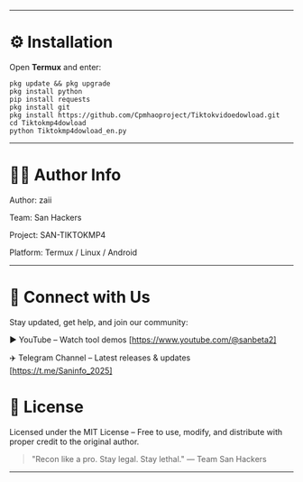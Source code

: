 __________________________________________________
# ⚙️ Installation

Open **Termux** and enter:

```
pkg update && pkg upgrade
pkg install python
pip install requests
pkg install git
pkg install https://github.com/Cpmhaoproject/Tiktokvidoedowload.git
cd Tiktokmp4dowload
python Tiktokmp4dowload_en.py
```
__________________________________________________

# 🧑‍💻 Author Info

Author: zaii

Team: San Hackers

Project: SAN-TIKTOKMP4

Platform: Termux / Linux / Android

__________________________________________________

# 📡 Connect with Us

Stay updated, get help, and join our community:

▶️ YouTube – Watch tool demos [https://www.youtube.com/@sanbeta2]

✈️ Telegram Channel – Latest releases & updates [https://t.me/Saninfo_2025]


# 📜 License

Licensed under the MIT License – Free to use, modify, and distribute with proper credit to the original author.


> "Recon like a pro. Stay legal. Stay lethal."
— Team San Hackers
__________________________________________________
